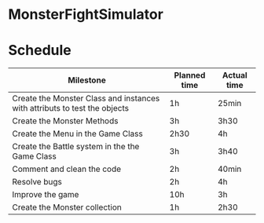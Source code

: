 # MonsterFightSimulator

# Schedule

| Milestone | Planned time | Actual time |
| --- | --- | --- |
| Create the Monster Class and instances with attributs to test the objects| 1h | 25min |
| Create the Monster Methods | 3h | 3h30 |
| Create the Menu in the Game Class | 2h30 | 4h |
| Create the Battle system in the the Game Class | 3h | 3h40 |
| Comment and clean the code | 2h | 40min |
| Resolve bugs | 2h | 4h |
| Improve the game | 10h | 3h |
| Create the Monster collection | 1h | 2h30 |
